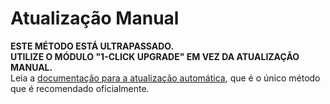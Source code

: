 # Atualização Manual

**ESTE MÉTODO ESTÁ ULTRAPASSADO.**\
**UTILIZE O MÓDULO "1-CLICK UPGRADE" EM VEZ DA ATUALIZAÇÃO MANUAL.**\
Leia a [documentação para a atualização automática](atualizacao-automatica.md), que é o único método que é recomendado oficialmente.
